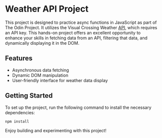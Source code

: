 # Weather API Project
This project is designed to practice async functions in JavaScript as part of The Odin Project. It utilizes the Visual Crossing Weather [API](https://www.visualcrossing.com/weather-api), which requires an API key. This hands-on project offers an excellent opportunity to enhance your skills in fetching data from an API, filtering that data, and dynamically displaying it in the DOM.

## Features
- Asynchronous data fetching
- Dynamic DOM manipulation
- User-friendly interface for weather data display

## Getting Started
To set up the project, run the following command to install the necessary dependencies:

```bash
npm install
```

Enjoy building and experimenting with this project!